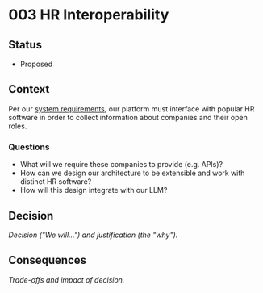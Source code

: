 # 003 HR Interoperability

## Status

- Proposed

## Context

Per our [system requirements](../main/problem/Requirements.md), our platform must interface with popular HR software in order to collect information about companies and their open roles.

### Questions

- What will we require these companies to provide (e.g. APIs)?
- How can we design our architecture to be extensible and work with distinct HR software?
- How will this design integrate with our LLM?

## Decision

_Decision ("We will...") and justification (the "why")._

## Consequences

_Trade-offs and impact of decision._
